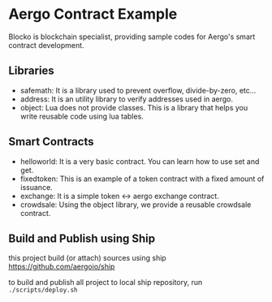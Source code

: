 # Aergo Contract Example
Blocko is blockchain specialist, providing sample codes for Aergo's smart contract development.

## Libraries
* safemath: It is a library used to prevent overflow, divide-by-zero, etc...
* address: It is an utility library to verify addresses used in aergo.
* object: Lua does not provide classes. This is a library that helps you write reusable code using lua tables.

## Smart Contracts
* helloworld: It is a very basic contract. You can learn how to use set and get.
* fixedtoken: This is an example of a token contract with a fixed amount of issuance.
* exchange: It is a simple token <-> aergo exchange contract.
* crowdsale: Using the object library, we provide a reusable crowdsale contract.


## Build and Publish using Ship
this project build (or attach) sources using ship https://github.com/aergoio/ship

to build and publish all project to local ship repository, run `./scripts/deploy.sh`
